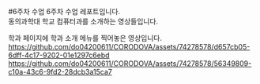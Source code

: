 #6주차 수업
6주차 수업 레포트입니다.<br>
동의과학대 학교 컴퓨터과를 소개하는 영상들입니다.<br>

학과 페이지에 학과 소개 메뉴를 찍어놓은 영상입니다.
https://github.com/do04200611/CORODOVA/assets/74278578/d657cb05-6dff-4c17-9202-01e1297c6ebd <br>
https://github.com/do04200611/CORODOVA/assets/74278578/56349809-c10a-43c6-9fd2-28dcb3a15ca7


